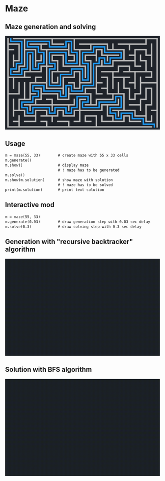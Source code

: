 # Maze


## Maze generation and solving 
![no image](samples/maze.png)



## Usage
```
m = maze(55, 33)        # create maze with 55 x 33 cells
m.generate()
m.show()                # display maze
                        # ! maze has to be generated
m.solve()				
m.show(m.solution)      # show maze with solution
                        # ! maze has to be solved
print(m.solution)       # print text solution
```


## Interactive mod
```
m = maze(55, 33)		
m.generate(0.03)        # draw generation step with 0.03 sec delay
m.solve(0.3)            # draw solving step with 0.3 sec delay
```

## Generation with "recursive backtracker" algorithm
![no video](samples/generation.gif)

## Solution with BFS algorithm
![no video](samples/solve.gif)

